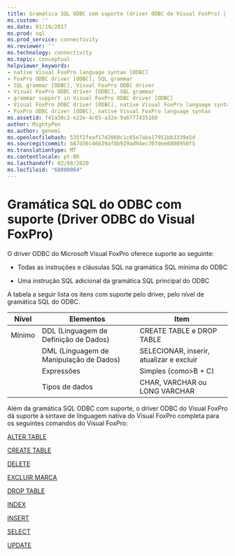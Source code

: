 ```yaml
---
title: Gramática SQL ODBC com suporte (driver ODBC do Visual FoxPro) | Microsoft Docs
ms.custom: ''
ms.date: 01/19/2017
ms.prod: sql
ms.prod_service: connectivity
ms.reviewer: ''
ms.technology: connectivity
ms.topic: conceptual
helpviewer_keywords:
- native Visual FoxPro language syntax [ODBC]
- FoxPro ODBC driver [ODBC], SQL grammar
- SQL grammar [ODBC], Visual FoxPro ODBC driver
- Visual FoxPro ODBC driver [ODBC], SQL grammar
- grammar support in Visual FoxPro ODBC driver [ODBC]
- Visual FoxPro ODBC driver [ODBC], native Visual FoxPro language syntax
- FoxPro ODBC driver [ODBC], native Visual FoxPro language syntax
ms.assetid: f41a38c2-e22e-4c65-a32e-9a6777435160
author: MightyPen
ms.author: genemi
ms.openlocfilehash: 535f2feaf17d2060c1c65e7aba17951bb3339a5d
ms.sourcegitcommit: b87d36c46b39af8b929ad94ec707dee8800950f5
ms.translationtype: MT
ms.contentlocale: pt-BR
ms.lasthandoff: 02/08/2020
ms.locfileid: "68080064"
---
```

# <a name="supported-odbc-sql-grammar-visual-foxpro-odbc-driver"></a>Gramática SQL do ODBC com suporte (Driver ODBC do Visual FoxPro)
O driver ODBC do Microsoft Visual FoxPro oferece suporte ao seguinte:  
  
-   Todas as instruções e cláusulas SQL na gramática SQL mínima do ODBC  
  
-   Uma instrução SQL adicional da gramática SQL principal do ODBC  
  
 A tabela a seguir lista os itens com suporte pelo driver, pelo nível de gramática SQL do ODBC.  
  
|Nível|Elementos|Item|  
|-----------|--------------|----------|  
|Mínimo|DDL (Linguagem de Definição de Dados)|CREATE TABLE e DROP TABLE|  
||DML (Linguagem de Manipulação de Dados)|SELECIONAR, inserir, atualizar e excluir|  
||Expressões|Simples (como>B + C)|  
||Tipos de dados|CHAR, VARCHAR ou LONG VARCHAR|  
  
 Além da gramática SQL ODBC com suporte, o driver ODBC do Visual FoxPro dá suporte à sintaxe de linguagem nativa do Visual FoxPro completa para os seguintes comandos do Visual FoxPro:  
  
 [ALTER TABLE](../../odbc/microsoft/alter-table-sql-command.md)  
  
 [CREATE TABLE](../../odbc/microsoft/create-table-sql-command.md)  
  
 [DELETE](../../odbc/microsoft/delete-sql-command.md)  
  
 [EXCLUIR MARCA](../../odbc/microsoft/delete-tag-command.md)  
  
 [DROP TABLE](../../odbc/microsoft/drop-table-command.md)  
  
 [INDEX](../../odbc/microsoft/index-command.md)  
  
 [INSERT](../../odbc/microsoft/insert-sql-command.md)  
  
 [SELECT](../../odbc/microsoft/select-sql-command.md)  
  
 [UPDATE](../../odbc/microsoft/update-sql-command.md)
